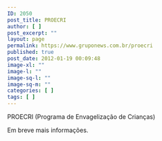 ```yaml
---
ID: 2050
post_title: PROECRI
author: [ ]
post_excerpt: ""
layout: page
permalink: https://www.gruponews.com.br/proecri
published: true
post_date: 2012-01-19 00:09:48
image-xl: ""
image-l: ""
image-sq-l: ""
image-sq-m: ""
categories: [ ]
tags: [ ]
---
```

PROECRI (Programa de Envagelização de Crianças)

Em breve mais informações.
